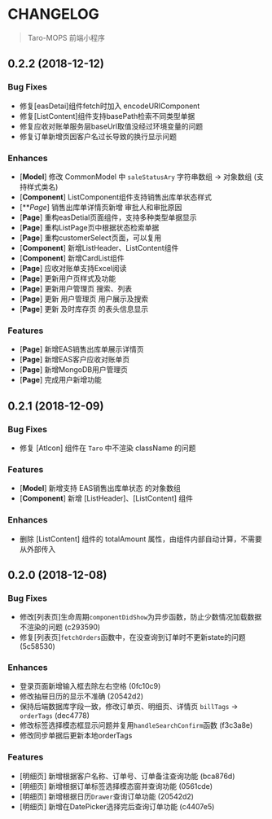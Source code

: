 # CHANGELOG

> Taro-MOPS 前端小程序

## 0.2.2 (2018-12-12)

### Bug Fixes

* 修复[easDetai]组件fetch时加入 encodeURIComponent
* 修复[ListContent]组件支持basePath检索不同类型单据
* 修复应收对账单服务层baseUrl取值没经过环境变量的问题
* 修复订单新增页因客户名过长导致的换行显示问题

### Enhances

* [**Model**] 修改 CommonModel 中 `saleStatusAry` 字符串数组 -> 对象数组 (支持样式类名)
* [**Component**] ListComponent组件支持销售出库单状态样式
* [***Page*] 销售出库单详情页新增 审批人和审批原因
* [**Page**] 重构easDetial页面组件，支持多种类型单据显示
* [**Page**] 重构ListPage页中根据状态检索单据
* [**Page**] 重构customerSelect页面，可以复用
* [**Component**] 新增ListHeader、ListContent组件
* [**Component**] 新增CardList组件
* [**Page**] 应收对账单支持Excel阅读
* [**Page**] 更新用户页样式及功能
* [**Page**] 更新用户管理页 搜索、列表
* [**Page**] 更新 用户管理页 用户展示及搜索
* [**Page**] 更新 及时库存页 的表头信息显示

### Features

* [**Page**] 新增EAS销售出库单展示详情页
* [**Page**] 新增EAS客户应收对账单页
* [**Page**] 新增MongoDB用户管理页
* [**Page**] 完成用户新增功能

## 0.2.1 (2018-12-09)

### Bug Fixes

* 修复 [AtIcon] 组件在 `Taro` 中不渲染 className 的问题

### Features

* [**Model**] 新增支持 EAS销售出库单状态 的对象数组
* [**Component**] 新增 [ListHeader]、[ListContent] 组件

### Enhances

* 删除 [ListContent] 组件的 totalAmount 属性，由组件内部自动计算，不需要从外部传入

## 0.2.0 (2018-12-08)

### Bug Fixes

* 修改[列表页]生命周期`componentDidShow`为异步函数，防止少数情况加载数据不渲染的问题 (c293590)
* 修复[列表页]`fetchOrders`函数中，在没查询到订单时不更新state的问题 (5c58530)

### Enhances

* 登录页面新增输入框去除左右空格 (0fc10c9)
* 修改抽屉日历的显示不准确 (20542d2)
* 保持后端数据库字段一致，修改订单页、明细页、详情页 `billTags` -> `orderTags` (dec4778)
* 修改标签选择模态框显示问题并复用`handleSearchConfirm`函数 (f3c3a8e)
* 修改同步单据后更新本地orderTags

### Features

* [明细页] 新增根据客户名称、订单号、订单备注查询功能 (bca876d)
* [明细页] 新增根据订单标签选择模态窗并查询功能 (0561cde)
* [明细页] 新增根据日历`Drawer`查询订单功能 (20542d2)
* [明细页] 新增在DatePicker选择完后查询订单功能 (c4407e5)
